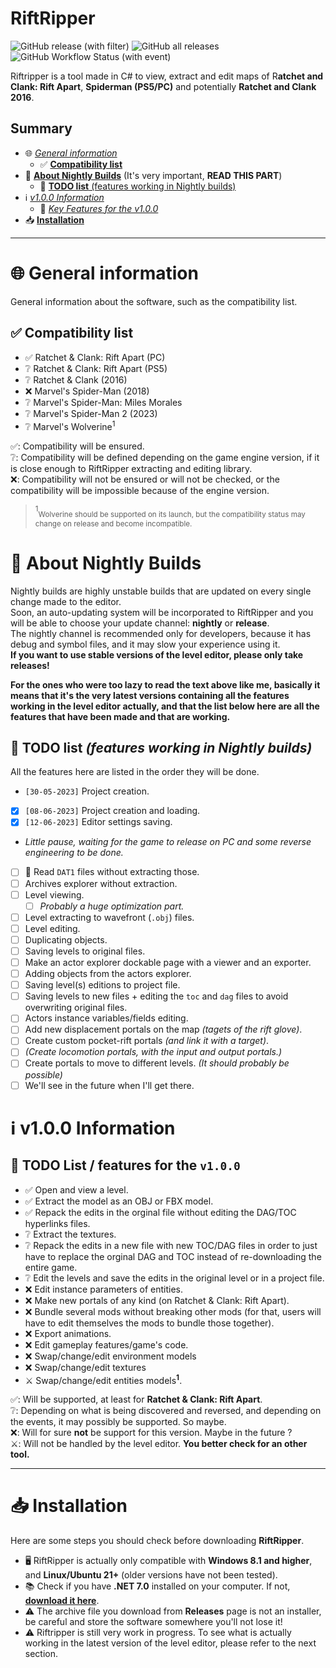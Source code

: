 # RiftRipper
![GitHub release (with filter)](https://img.shields.io/github/v/release/VELD-Dev/riftripper?label=stable)
![GitHub all releases](https://img.shields.io/github/downloads/VELD-Dev/riftripper/total)
![GitHub Workflow Status (with event)](https://img.shields.io/github/actions/workflow/status/VELD-Dev/riftripper/dotnet.yml?label=nightly-builds)  

Riftripper is a tool made in C# to view, extract and edit maps of R**atchet and Clank: Rift Apart**, **Spiderman (PS5/PC)** and potentially **Ratchet and Clank 2016**.  

## Summary
* 🌐 [*General information*](#-general-information)
  * ✅ [**Compatibility list**](#-compatibility-list)
* 🌃 [**About Nightly Builds**](#-about-nightly-builds) (It's very important, **READ THIS PART**)
  * 🚧 [**TODO list** (features working in Nightly builds)](#-todo-list-features-working-in-nightly-builds)
* ℹ️ [*v1.0.0 Information*](#ℹ️-v100-information)
  * 🔑 [*Key Features for the v1.0.0*](#-todo-list--features-for-the-v100)
* 📥 [**Installation**](#-installation)

---

# 🌐 General information
General information about the software, such as the compatibility list.

## ✅ Compatibility list
- ✅ Ratchet & Clank: Rift Apart (PC)
- ❔ Ratchet & Clank: Rift Apart (PS5)
- ❔ Ratchet & Clank (2016)
- ❌ Marvel's Spider-Man (2018)
- ❔ Marvel's Spider-Man: Miles Morales
- ❔ Marvel's Spider-Man 2 (2023)
- ❔ Marvel's Wolverine<sup>1</sup>  
  
✅: Compatibility will be ensured.  
❔: Compatibility will be defined depending on the game engine version, if it is close enough to RiftRipper extracting and editing library.  
❌: Compatibility will not be ensured or will not be checked, or the compatibility will be impossible because of the engine version.  
> <sup>1</sup><sub>Wolverine should be supported on its launch, but the compatibility status may change on release and become incompatible.</sub>

# 🌃 About Nightly Builds
Nightly builds are highly unstable builds that are updated on every single change made to the editor.  
Soon, an auto-updating system will be incorporated to RiftRipper and you will be able to choose your update channel: **nightly** or **release**.  
The nightly channel is recommended only for developers, because it has debug and symbol files, and it may slow your experience using it.  
**If you want to use stable versions of the level editor, please only take releases!**  

**For the ones who were too lazy to read the text above like me, basically it means that it's the very latest versions containing all the features working in the level editor actually, and that the list below here are all the features that have been made and that are working.**

## 🚧 TODO list *(features working in Nightly builds)*
All the features here are listed in the order they will be done.
- `[30-05-2023]` Project creation.
- [x] `[08-06-2023]` Project creation and loading.
- [x] `[12-06-2023]` Editor settings saving.
- *Little pause, waiting for the game to release on PC and some reverse engineering to be done.*
- [ ] 🚧 Read `DAT1` files without extracting those.
- [ ] Archives explorer without extraction.
- [ ] Level viewing.
  - [ ] *Probably a huge optimization part.*
- [ ] Level extracting to wavefront (`.obj`) files.
- [ ] Level editing.
- [ ] Duplicating objects.
- [ ] Saving levels to original files.
- [ ] Make an actor explorer dockable page with a viewer and an exporter.
- [ ] Adding objects from the actors explorer.
- [ ] Saving level(s) editions to project file.
- [ ] Saving levels to new files + editing the `toc` and `dag` files to avoid overwriting original files.
- [ ] Actors instance variables/fields editing.
- [ ] Add new displacement portals on the map *(tagets of the rift glove)*.
- [ ] Create custom pocket-rift portals *(and link it with a target)*.
- [ ] *(Create locomotion portals, with the input and output portals.)*
- [ ] Create portals to move to different levels. *(It should probably be possible)*
- [ ] We'll see in the future when I'll get there.

# ℹ️ v1.0.0 Information

## 🔑 TODO List / features for the `v1.0.0`
- ✅ Open and view a level.
- ✅ Extract the model as an OBJ or FBX model.
- ✅ Repack the edits in the orginal file without editing the DAG/TOC hyperlinks files.
- ❔ Extract the textures.
- ❔ Repack the edits in a new file with new TOC/DAG files in order to just have to replace the orginal DAG and TOC instead of re-downloading the entire game.
- ❔ Edit the levels and save the edits in the original level or in a project file.
- ❌ Edit instance parameters of entities.
- ❌ Make new portals of any kind (on Ratchet & Clank: Rift Apart).
- ❌ Bundle several mods without breaking other mods (for that, users will have to edit themselves the mods to bundle those together).
- ❌ Export animations.
- ❌ Edit gameplay features/game's code.
- ❌ Swap/change/edit environment models
- ❌ Swap/change/edit textures
- ⚔️ Swap/change/edit entities models<sup>**1**</sup>.  
  
✅: Will be supported, at least for **Ratchet & Clank: Rift Apart**.  
❔: Depending on what is being discovered and reversed, and depending on the events, it may possibly be supported. So maybe.  
❌: Will for sure **not** be support for this version. Maybe in the future ?  
⚔️: Will not be handled by the level editor. **You better check for an other tool.**

---

# 📥 Installation
Here are some steps you should check before downloading **RiftRipper**.
- 🖥️ RiftRipper is actually only compatible with **Windows 8.1 and higher**, and **Linux/Ubuntu 21+** (older versions have not been tested).
- 📚 Check if you have **.NET 7.0** installed on your computer. If not, [**download it here**](https://download.visualstudio.microsoft.com/download/pr/4c0aaf08-3fa1-4fa0-8435-73b85eee4b32/e8264b3530b03b74b04ecfcf1666fe93/dotnet-sdk-7.0.306-win-x64.exe "Official link at https://download.visualstudio.microsoft.com/").
- ⚠️ The archive file you download from **Releases** page is not an installer, be careful and store the software somewhere you'll not lose it!
- ⚠️ Riftripper is still very work in progress. To see what is actually working in the latest version of the level editor, please refer to the next section.
